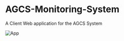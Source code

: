 # AGCS-Monitoring-System
 A Client Web application for the AGCS System

![App](https://github.com/jbryan11/agcs-client/workflows/MasterAction/badge.svg?branch=main&event=deployment_status)
